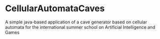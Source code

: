 # CellularAutomataCaves
A simple java-based application of a cave generator based on cellular automata for the international summer school on Artificial Intelligence and Games 
